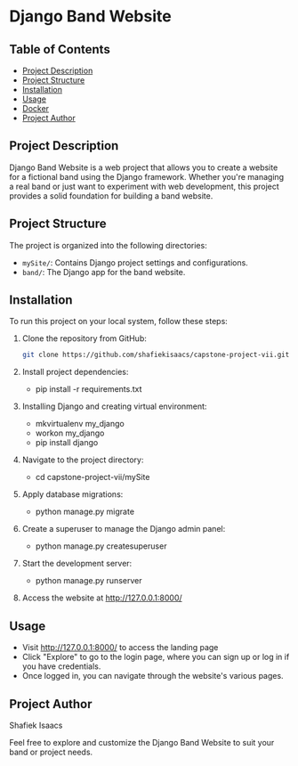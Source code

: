 # Django Band Website

## Table of Contents

- [Project Description](#project-description)
- [Project Structure](#project-structure)
- [Installation](#installation)
- [Usage](#usage)
- [Docker](#docker)
- [Project Author](#project-author)

## Project Description

Django Band Website is a web project that allows you to create a website for a fictional band using the Django framework. Whether you're managing a real band or just want to experiment with web development, this project provides a solid foundation for building a band website.

## Project Structure

The project is organized into the following directories:

- `mySite/`: Contains Django project settings and configurations.
- `band/`: The Django app for the band website.

## Installation

To run this project on your local system, follow these steps:

1. Clone the repository from GitHub:

   ```bash
   git clone https://github.com/shafiekisaacs/capstone-project-vii.git

2. Install project dependencies:
   - pip install -r requirements.txt
     
2. Installing Django and creating virtual environment:
   - mkvirtualenv my_django
   - workon my_django
   -  pip install django
  
3. Navigate to the project directory:
   - cd capstone-project-vii/mySite

3. Apply database migrations:
   - python manage.py migrate

4. Create a superuser to manage the Django admin panel:
   - python manage.py createsuperuser

5. Start the development server:
   - python manage.py runserver

6. Access the website at http://127.0.0.1:8000/

## Usage
   - Visit http://127.0.0.1:8000/ to access the landing page
   - Click "Explore" to go to the login page, where you can sign up or log in if you have credentials.
   - Once logged in, you can navigate through the website's various pages.

## Project Author
Shafiek Isaacs

Feel free to explore and customize the Django Band Website to suit your band or project needs.
